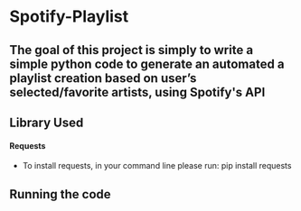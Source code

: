 # Spotify-Playlist

## The goal of this project is simply to write a simple python code to generate an automated a playlist creation based on user’s selected/favorite artists, using Spotify's API


## Library Used
#### Requests
- To install requests, in your command line please run: pip install requests

## Running the code
